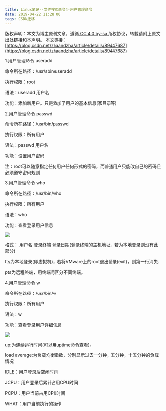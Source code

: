 ```yaml
---
title: Linux笔记--文件搜索命令4-用户管理命令
date: 2019-04-22 11:28:00
tags: CSDN迁移
---
```

 [ ](http://creativecommons.org/licenses/by-sa/4.0/) 版权声明：本文为博主原创文章，遵循[ CC 4.0 by-sa ](http://creativecommons.org/licenses/by-sa/4.0/)版权协议，转载请附上原文出处链接和本声明。  本文链接：[https://blog.csdn.net/zhaandzha/article/details/89447687](https://blog.csdn.net/zhaandzha/article/details/89447687)   
    
   1.用户管理命令 useradd

 命令所在路径：/usr/sbin/useradd

 执行权限：root

 语法：useradd 用户名

 功能：添加新用户。只是添加了用户的基本信息(家目录等)

 2.用户管理命令 passwd

 命令所在路径：/usr/bin/passwd

 执行权限：所有用户

 语法：passwd 用户名

 功能：设置用户密码

 注：root可以随意指定任何用户任何形式的密码，而普通用户只能改自己的密码且必须遵守密码规则

 3.用户管理命令 who

 命令所在路径：/usr/bin/who

 执行权限：所有用户

 语法：who

 功能：查看登录用户信息

 ![](https://img-blog.csdnimg.cn/20190422111146302.PNG)

 格式： 用户名 登录终端 登录日期(登录终端的主机地址，若为本地登录则没有此部分)

 tty为本地登录(即虚拟机)，若将VMware上的root退出登录(exit)，则第一行消失.

 pts为远程终端，用终端号区分不同终端。

 4.用户管理命令 w

 命令所在路径：/usr/bin/w

 执行权限：所有用户

 语法：w

 功能：查看登录用户详细信息

 ![](https://img-blog.csdnimg.cn/20190422111849908.PNG)

 up:为连续运行时间(可以用uptime命令查看)。 

 load average:为负载均衡指数，分别显示过去一分钟，五分钟，十五分钟的负载情况

 IDLE：用户登录后空闲时间

 JCPU：用户登录后累计占用CPU时间

 PCPU：用户当前占用CPU时间

 WHAT：用户当前执行的操作

 

   
 